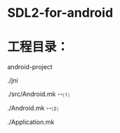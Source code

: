 # SDL2-for-android
# 工程目录：
android-project</p>
              ./jni</p>
                  ./src/Android.mk       --⑴</p>
              ./Android.mk               --⑵</p>
              ./Application.mk</p>


